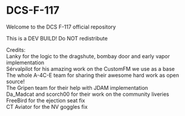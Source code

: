 # DCS-F-117

Welcome to the DCS F-117 official repository

This is a DEV BUILD! Do NOT redistribute


Credits:\
Lanky for the logic to the dragshute, bombay door and early vapor implementation\
Sérvalpilot for his amazing work on the CustomFM we use as a base\
The whole A-4C-E team for sharing their awesome hard work as open source!\
The Gripen team for their help with JDAM implementation\
Da_Madcat and scorch00 for their work on the community liveries\
FreeBird for the ejection seat fix\
CT Aviator for the NV goggles fix

